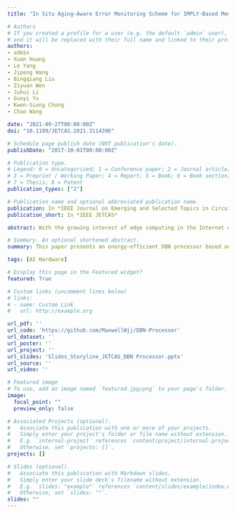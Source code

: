 ```yaml
---
title: "In Situ Aging-Aware Error Monitoring Scheme for IMPLY-Based Memristive Computing-in-Memory Systems"

# Authors
# If you created a profile for a user (e.g. the default `admin` user), write the username (folder name) here 
# and it will be replaced with their full name and linked to their profile.
authors:
- admin
- Xuan Huang
- Le Yang
- Jipeng Wang
- Bingqiang Liu
- Ziyuan Wen
- Juhui Li
- Guoyi Yu
- Kwen-Siong Chong
- Chao Wang

date: "2021-09-27T00:00:00Z"
doi: "10.1109/JETCAS.2021.3114396"

# Schedule page publish date (NOT publication's date).
publishDate: "2017-10-01T00:00:00Z"

# Publication type.
# Legend: 0 = Uncategorized; 1 = Conference paper; 2 = Journal article;
# 3 = Preprint / Working Paper; 4 = Report; 5 = Book; 6 = Book section;
# 7 = Thesis; 8 = Patent
publication_types: ["2"]

# Publication name and optional abbreviated publication name.
publication: In *IEEE Journal on Emerging and Selected Topics in Circuits and Systems*
publication_short: In *IEEE JETCAS*

abstract: With the growing interest of edge computing in the Internet of Things (IoT), Deep Neural Network (DNN) hardware processors/accelerators face challenges of low energy consumption, low latency, and data privacy issues. This paper proposes an energy-efficient processor design based on Deep Belief Network (DBN), which is one of the most suitable DNN models for on-chip learning. In this study, a thorough algorithm-architecture-circuit design optimization method is used for efficient design. The characteristics of data reuse and data sparsity in the DBN learning algorithm inspires this study to propose a heterogeneous multi-core architecture with local learning. In addition, novel circuits of transposable weight memory and sparse address generator are proposed to reduce weight memory access and exploit neuron state sparsity, respectively, for maximizing the energy efficiency. The DBN processor is implemented and thoroughly evaluated on Xilinx Zynq FPGA. Implementation results confirm that the proposed DBN processor has excellent energy efficiency of 45.0 pJ per neuron-weight update, which has been improved by 74% against the conventional design.

# Summary. An optional shortened abstract.
summary: This paper presents an energy-efficient DBN processor based on heterogeneous multi-core architecture with transposable weight memory and on-chip local learning. In the future, we will focus on ASIC implementation of the proposed DBN processor in a GALS architecture with a 7T/8T SRAM-based transposable memory design to solve the bottlenecks and further improve throughput and energy efficiency.

tags: [AI Hardware]

# Display this page in the Featured widget?
featured: True

# Custom links (uncomment lines below)
# links:
# - name: Custom Link
#   url: http://example.org

url_pdf: ''
url_code: 'https://github.com/MaxwellWjj/DBN-Processor'
url_dataset: ''
url_poster: ''
url_project: ''
url_slides: 'Slides_Storyline_JETCAS_DBN Processor.pptx'
url_source: ''
url_video: ''

# Featured image
# To use, add an image named `featured.jpg/png` to your page's folder. 
image:
  focal_point: ""
  preview_only: false

# Associated Projects (optional).
#   Associate this publication with one or more of your projects.
#   Simply enter your project's folder or file name without extension.
#   E.g. `internal-project` references `content/project/internal-project/index.md`.
#   Otherwise, set `projects: []`.
projects: []

# Slides (optional).
#   Associate this publication with Markdown slides.
#   Simply enter your slide deck's filename without extension.
#   E.g. `slides: "example"` references `content/slides/example/index.md`.
#   Otherwise, set `slides: ""`.
slides: ""
---
```

